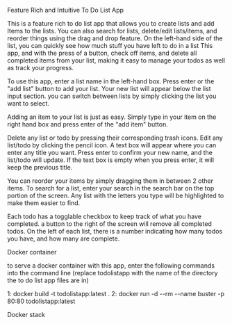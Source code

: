 Feature Rich and Intuitive To Do List App

This is a feature rich to do list app that allows you to create lists and add Items to the lists. You can also search for lists, delete/edit lists/items, and reorder things using the drag and drop feature. On the left-hand side of the list, you can quickly see how much stuff you have left to do in a list This app, and with the press of a button, check off items, and delete all completed items from your list, making it easy to manage your todos as well as track your progress.

To use this app, enter a list name in the left-hand box. Press enter or the "add list" button to add your list. Your new list will appear below the list input section. you can switch between lists by simply clicking the list you want to select.

Adding an item to your list is just as easy. Simply type in your item on the right hand box and press enter of the "add item" button.

Delete any list or todo by pressing their corresponding trash icons. Edit any list/todo by clicking the pencil icon. A text box will appear where you can enter any title you want. Press enter to confirm your new name, and the list/todo will update. If the text box is empty when you press enter, it will keep the previous title.

You can reorder your items by simply dragging them in between 2 other items. To search for a list, enter your search in the search bar on the top portion of the screen. Any list with the letters you type will be highlighted to make them easier to find.

Each todo has a togglable checkbox to keep track of what you have completed. a button to the right of the screen will remove all completed todos. On the left of each list, there is a number indicating how many todos you have, and how many are complete.



Docker container

to serve a docker container with this app, enter the following commands into the command line (replace todolistapp with the name of the directory the to do list app files are in)

 1: docker build -t todolistapp:latest .
 2: docker run -d --rm --name buster -p 80:80 todolistapp:latest


Docker stack
